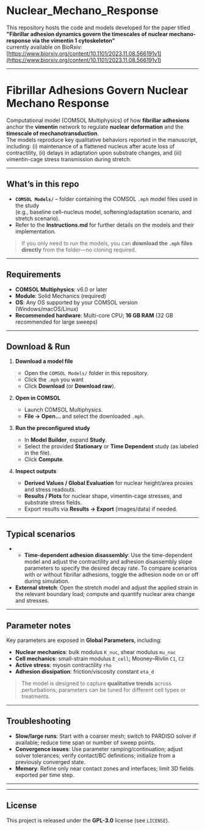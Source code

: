 # Nuclear_Mechano_Response

This repository hosts the code and models developed for the paper titled  
**"Fibrillar adhesion dynamics govern the timescales of nuclear mechano-response via the vimentin 1 cytoskeleton"**  
currently available on BioRxiv: [https://www.biorxiv.org/content/10.1101/2023.11.08.566191v1](https://www.biorxiv.org/content/10.1101/2023.11.08.566191v1)

---

# Fibrillar Adhesions Govern Nuclear Mechano Response

Computational model (COMSOL Multiphysics) of how **fibrillar adhesions** anchor the **vimentin** network to regulate **nuclear deformation** and the **timescale of mechanotransduction**.  
The models reproduce key qualitative behaviors reported in the manuscript, including: (i) maintenance of a flattened nucleus after acute loss of contractility, (ii) delays in adaptation upon substrate changes, and (iii) vimentin-cage stress transmission during stretch.

---

## What’s in this repo

- **`COMSOL Models/`** – folder containing the COMSOL `.mph` model files used in the study  
  (e.g., baseline cell–nucleus model, softening/adaptation scenario, and stretch scenario).
- Refer to the **Instructions.md** for further details on the models and their implementation.  
> If you only need to run the models, you can **download the `.mph` files directly** from the folder—no cloning required.

---

## Requirements

- **COMSOL Multiphysics**: v6.0 or later  
- **Module**: Solid Mechanics (required)  
- **OS**: Any OS supported by your COMSOL version (Windows/macOS/Linux)  
- **Recommended hardware**: Multi-core CPU; **16 GB RAM** (32 GB recommended for large sweeps)

---

## Download & Run 

1. **Download a model file**
   - Open the `COMSOL Models/` folder in this repository.
   - Click the `.mph` you want 
   - Click **Download** (or **Download raw**).

2. **Open in COMSOL**
   - Launch COMSOL Multiphysics.
   - **File → Open…** and select the downloaded `.mph`.

3. **Run the preconfigured study**
   - In **Model Builder**, expand **Study**.
   - Select the provided **Stationary** or **Time Dependent** study (as labeled in the file).
   - Click **Compute**.

4. **Inspect outputs**
   - **Derived Values / Global Evaluation** for nuclear height/area proxies and stress readouts.
   - **Results / Plots** for nuclear shape, vimentin-cage stresses, and substrate stress fields.
   - Export results via **Results → Export** (images/data) if needed.

---

## Typical scenarios

- - **Time-dependent adhesion disassembly**: Use the time-dependent model and adjust the contractility and adhesion disassembly slope parameters to specify the desired decay rate. To compare scenarios with or without fibrillar adhesions, toggle the adhesion node on or off during simulation.
- **External stretch**: Open the stretch model and adjust the applied strain in the relevant boundary load; compute and quantify nuclear area change and stresses.

---

## Parameter notes

Key parameters are exposed in **Global Parameters**, including:
- **Nuclear mechanics**: bulk modulus `K_nuc`, shear modulus `mu_nuc`
- **Cell mechanics**: small-strain modulus `E_cell`; Mooney–Rivlin `C1`, `C2`
- **Active stress**: myosin contractility `rho`
- **Adhesion dissipation**: friction/viscosity constant `eta_d`

> The model is designed to capture **qualitative trends** across perturbations; parameters can be tuned for different cell types or treatments.

---

## Troubleshooting

- **Slow/large runs**: Start with a coarser mesh; switch to PARDISO solver if available; reduce time span or number of sweep points.
- **Convergence issues**: Use parameter ramping/continuation; adjust solver tolerances; verify contact/BC definitions; initialize from a previously converged state.
- **Memory**: Refine only near contact zones and interfaces; limit 3D fields exported per time step.

---

---

## License

This project is released under the **GPL-3.0** license (see `LICENSE`).
